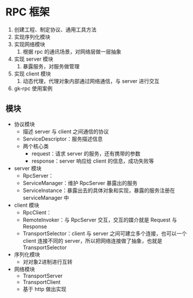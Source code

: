 

# RPC 框架

1. 创建工程、制定协议、通用工具方法
2. 实现序列化模块
3. 实现网络模块
   1. 根据 rpc 的通讯场景，对网络层做一层抽象
4. 实现 server 模块
   1. 暴露服务，对服务做管理
5. 实现 client 模块
   1. 动态代理，代理对象内部通过网络通信，与 server 进行交互
6. gk-rpc 使用案例

## 模块

* 协议模块
  * 描述 server 与 client 之间通信的协议
  * ServiceDescriptor：服务描述信息
  * 两个核心类
    * request：请求 server 的服务，还有携带的参数
    * response：server 响应给 client 的信息，成功失败等
* server 模块
  * RpcServer：
  * ServiceManager：维护 RpcServer 暴露出的服务
  * ServiceInstance：暴露出去的具体对象和实现，暴露的服务注册在 serviceManager 中
* client 模块
  * RpcClient：
  * RemoteInvoker：与 RpcServer 交互，交互的媒介就是 Request 与 Response
  * TransportSelector：client 与 server 之间可建立多个连接，也可以一个 client 连接不同的 server，所以把网络连接做了抽象，也就是 TransportSelector
* 序列化模块
  * 对对象2进制进行互转
* 网络模块
  * TransportServer
  * TransportClient
  * 基于 http 做出实现